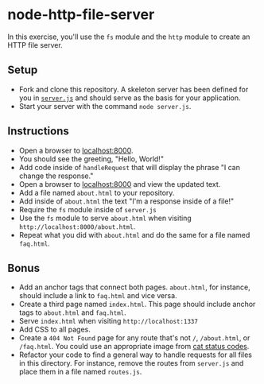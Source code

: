 # node-http-file-server
In this exercise, you'll use the `fs` module and the `http` module to create an HTTP file server.

## Setup
- Fork and clone this repository. A skeleton server has been defined for you in [`server.js`](server.js) and should serve as the basis for your application.
- Start your server with the command `node server.js`.

## Instructions
- Open a browser to [localhost:8000](http://localhost:8000/).
- You should see the greeting, "Hello, World!"
- Add code inside of `handleRequest` that will display the phrase "I can change the response."
- Open a browser to [localhost:8000](http://localhost:8000/) and view the updated text.
- Add a file named `about.html` to your repository.
- Add inside of `about.html` the text "I'm a response inside of a file!"
- Require the `fs` module inside of `server.js`
- Use the `fs` module to serve `about.html` when visiting `http://localhost:8000/about.html`.
- Repeat what you did with `about.html` and do the same for a file named `faq.html`.

## Bonus
- Add an anchor tags that connect both pages. `about.html`, for instance, should include a link to `faq.html` and vice versa.
- Create a third page named `index.html`. This page should include anchor tags to `about.html` and `faq.html`.
- Serve `index.html` when visiting `http://localhost:1337`
- Add CSS to all pages.
- Create a `404 Not Found` page for any route that's not `/`, `/about.html`, or `/faq.html`. You could use an appropriate image from [cat status codes](https://http.cat/).
- Refactor your code to find a general way to handle requests for all files in this directory. For instance, remove the routes from `server.js` and place them in a file named `routes.js`.
